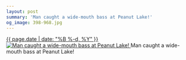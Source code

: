 ```yaml
---
layout: post
summary: 'Man caught a wide-mouth bass at Peanut Lake!'
og_image: 398-968.jpg
---
```


<p>
 <time>
  <a href="/398">
   {{ page.date | date: "%B %-d, %Y" }}
  </a>
 </time>
 <a href="/398">
  <img alt="Man caught a wide-mouth bass at Peanut Lake!" sizes="(min-width: 700px) 50vw, calc(100vw - 2rem)" src="{{ site.assets_url }}/398-484.jpg" srcset="{{ site.assets_url }}/398-968.jpg 968w, {{ site.assets_url }}/398-726.jpg 726w, {{ site.assets_url }}/398-484.jpg 484w, {{ site.assets_url }}/398-242.jpg 242w"/>
 </a>
 <span>
  Man caught a wide-mouth bass at Peanut Lake!
 </span>
</p>
